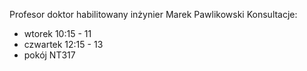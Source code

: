 Profesor doktor habilitowany inżynier Marek Pawlikowski
Konsultacje:
- wtorek 10:15 - 11
- czwartek 12:15 - 13
- pokój NT317